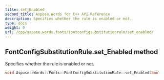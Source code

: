 ```yaml
---
title: set_Enabled
second_title: Aspose.Words for C++ API Reference
description: Specifies whether the rule is enabled or not. 
type: docs
weight: 0
url: /cpp/aspose.words.fonts/fontconfigsubstitutionrule/set_enabled/
---
```

## FontConfigSubstitutionRule.set_Enabled method


Specifies whether the rule is enabled or not.

```cpp
void Aspose::Words::Fonts::FontConfigSubstitutionRule::set_Enabled(bool value) override
```

